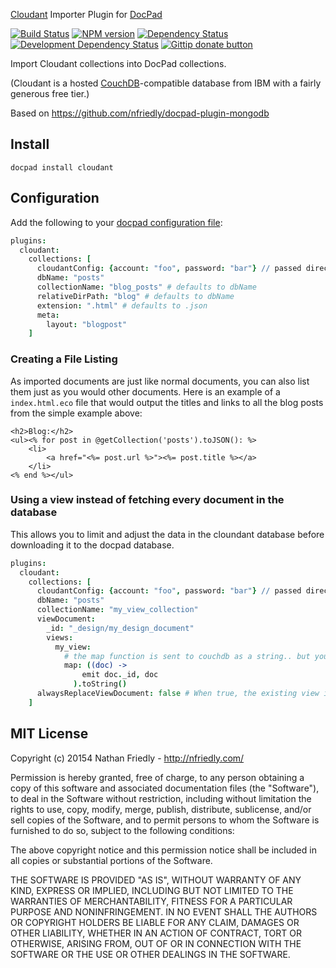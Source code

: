 [Cloudant](https://cloudant.com/) Importer Plugin for [DocPad](http://docpad.org)

<!-- BADGES/ -->

[![Build Status](https://travis-ci.org/nfriedly/docpad-plugin-cloudant.svg?branch=master)](https://travis-ci.org/nfriedly/docpad-plugin-cloudant)
[![NPM version](https://badge.fury.io/js/docpad-plugin-cloudant.png)](https://npmjs.org/package/docpad-plugin-cloudant "View this project on NPM")
[![Dependency Status](https://david-dm.org/nfriedly/docpad-plugin-cloudant.png?theme=shields.io)](https://david-dm.org/nfriedly/docpad-plugin-cloudant)
[![Development Dependency Status](https://david-dm.org/nfriedly/docpad-plugin-cloudant/dev-status.png?theme=shields.io)](https://david-dm.org/nfriedly/docpad-plugin-cloudant#info=devDependencies)
[![Gittip donate button](https://img.shields.io/gittip/nfriedly.png)](https://www.gittip.com/nfriedly/ "Donate weekly to this project using Gittip")

<!-- /BADGES -->

Import Cloudant collections into DocPad collections.

(Cloudant is a hosted [CouchDB](https://couchdb.apache.org/)-compatible database from IBM with a fairly generous free tier.)

Based on https://github.com/nfriedly/docpad-plugin-mongodb

## Install

```
docpad install cloudant
```


## Configuration

Add the following to your [docpad configuration file](http://docpad.org/docs/config):

``` coffee
plugins:
  cloudant:
    collections: [
      cloudantConfig: {account: "foo", password: "bar"} // passed directly to the [node.js client](https://github.com/cloudant/nodejs-cloudant), so a `url` is also accepted
      dbName: "posts"
      collectionName: "blog_posts" # defaults to dbName
      relativeDirPath: "blog" # defaults to dbName
      extension: ".html" # defaults to .json
      meta:
        layout: "blogpost"
    ]
```

### Creating a File Listing

As imported documents are just like normal documents, you can also list them just as you would other documents. Here is an example of a `index.html.eco` file that would output the titles and links to all the blog posts from the simple example above:

``` erb
<h2>Blog:</h2>
<ul><% for post in @getCollection('posts').toJSON(): %>
	<li>
		<a href="<%= post.url %>"><%= post.title %></a>
	</li>
<% end %></ul>
```

### Using a view instead of fetching every document in the database

This allows you to limit and adjust the data in the cloundant database before downloading it to the docpad database.

``` coffee
plugins:
  cloudant:
    collections: [
      cloudantConfig: {account: "foo", password: "bar"} // passed directly to the [node.js client](https://github.com/cloudant/nodejs-cloudant), so a `url` is also accepted
      dbName: "posts"
      collectionName: "my_view_collection"
      viewDocument:
        _id: "_design/my_design_document"
        views:
          my_view:
            # the map function is sent to couchdb as a string.. but you can just wrap a regular function in parenthesis and call .toString() on it ;)
            map: ((doc) ->
                emit doc._id, doc
              ).toString()
      alwaysReplaceViewDocument: false # When true, the existing view is deleted and recreated before fetching the documents. (This is handy when you're updating your view function.)
    ]
```

## MIT License

Copyright (c) 20154 Nathan Friedly  - http://nfriedly.com/

Permission is hereby granted, free of charge, to any person obtaining a copy of this software and associated documentation files (the "Software"), to deal in the Software without restriction, including without limitation the rights to use, copy, modify, merge, publish, distribute, sublicense, and/or sell copies of the Software, and to permit persons to whom the Software is furnished to do so, subject to the following conditions:

The above copyright notice and this permission notice shall be included in all copies or substantial portions of the Software.

THE SOFTWARE IS PROVIDED "AS IS", WITHOUT WARRANTY OF ANY KIND, EXPRESS OR IMPLIED, INCLUDING BUT NOT LIMITED TO THE WARRANTIES OF MERCHANTABILITY, FITNESS FOR A PARTICULAR PURPOSE AND NONINFRINGEMENT. IN NO EVENT SHALL THE AUTHORS OR COPYRIGHT HOLDERS BE LIABLE FOR ANY CLAIM, DAMAGES OR OTHER LIABILITY, WHETHER IN AN ACTION OF CONTRACT, TORT OR OTHERWISE, ARISING FROM, OUT OF OR IN CONNECTION WITH THE SOFTWARE OR THE USE OR OTHER DEALINGS IN THE SOFTWARE.


